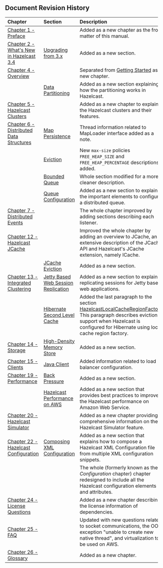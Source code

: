 

## Document Revision History

|Chapter|Section|Description|
|:-------|:-------|:-----------|
|[Chapter 1 - Preface](#preface)||Added as a new chapter as the front matter of this manual.|
|[Chapter 2 - What's New in Hazelcast 3.4](#what-s-new-in-hazelcast-3-4)|[Upgrading from 3.x](#upgrading-from-3-x)|Added as a new section.|
|[Chapter 4 - Overview](#overview)||Separated from [Getting Started](#getting-started) as a new chapter.|
||[Data Partitioning](#data-partitioning)|Added as a new section explaining how the partitioning works in Hazelcast.|
|[Chapter 5 - Hazelcast Clusters](#hazelcast-clusters)||Added as a new chapter to explain the Hazelcast clusters and their features.|
|[Chapter 6 - Distributed Data Structures](#distributed-data-structures)|[Map Persistence](#map-persistence)|Thread information related to MapLoader interface added as a note.
||[Eviction](#eviction)|New `max-size` policies `FREE_HEAP_SIZE` and `FREE_HEAP_PERCENTAGE` descriptions added.
||[Bounded Queue](#bounded-queue)|Whole section modified for a more cleaner description.|
||[Queue Configuration](#queue-configuration)|Added as a new section to explain the important elements to configure a distributed queue.|
|[Chapter 7 - Distributed Events](#distributed-events)||The whole chapter improved by adding sections describing each listener.|
|[Chapter 12 - Hazelcast JCache](#hazelcast-jcache)||Improved the whole chapter by adding an overview to JCache, an extensive description of the JCache API and Hazelcast's JCache extension, namely ICache.|
||[JCache Eviction](#jcache-eviction)|Added as a new section.
|[Chapter 13 - Integrated Clustering](#integrated-clustering)|[Jetty Based Web Session Replication](#jetty-based-web-session-replication)|Added as a new section to explain replicating sessions for Jetty based web applications.|
||[Hibernate Second Level Cache](#hibernate-second-level-cache)|Added the last paragraph to the section [HazelcastLocalCacheRegionFactory](#hazelcastlocalcacheregionfactory). This paragraph describes eviction support when Hazelcast is configured for Hibernate using local cache region factory.|
|[Chapter 14 - Storage](#storage)|[High-Density Memory Store](#high-density-memory-store)|Added as a new section.|
|[Chapter 15 - Clients](#clients)|[Java Client](#java-client)|Added information related to load balancer configuration.|
|[Chapter 19 - Performance](#performance)|[Back Pressure](#back-pressure)|Added as a new section.|
||[Hazelcast Performance on AWS](#hazelcast-performance-on-aws)|Added as a new section that provides best practices to improve the Hazelcast performance on Amazon Web Service.|
|[Chapter 20 - Hazelcast Simulator](#hazelcast-simulator)||Added as a new chapter providing comprehensive information on the Hazelcast Simulator feature.
|[Chapter 22 - Hazelcast Configuration](#hazelcast-configuration)|[Composing XML Configuration](#composing-xml-configuration)|Added as a new section that explains how to compose a Hazelcast XML Configuration file from multiple XML configuration snippets.|
|||The whole (formerly known as the *Configuration* chapter) chapter redesigned to include all the Hazelcast configuration elements and attributes.|
|[Chapter 24 - License Questions](#license-questions)||Added as a new chapter describing the license information of dependencies.|
|[Chapter 25 - FAQ](#frequently-asked-questions)||Updated with new questions related to socket communications, the OOM exception "unable to create new native thread", and virtualization to be used on AWS.|
|[Chapter 26 - Glossary](#glossary)||Added as a new chapter.|






<br> </br>


